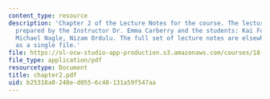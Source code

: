 ```yaml
---
content_type: resource
description: 'Chapter 2 of the Lecture Notes for the course. The lecture notes were
  prepared by the Instructor Dr. Emma Carberry and the students: Kai Fung, David Glasser,
  Michael Nagle, Nizam Ordulu. The full set of lecture notes are elsewhere available
  as a single file.'
file: https://ol-ocw-studio-app-production.s3.amazonaws.com/courses/18-994-seminar-in-geometry-fall-2004/b25318a0248ed0556c48131a59f547aa_chapter2.pdf
file_type: application/pdf
resourcetype: Document
title: chapter2.pdf
uid: b25318a0-248e-d055-6c48-131a59f547aa
---
```

